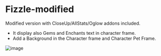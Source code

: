 # Fizzle-modified
Modified version with CloseUp/AllStats/Oglow addons included.

- It display also Gems and Enchants text in character frame.
- Add a Background in the Character frame and Character Pet Frame.

![image](https://github.com/Macumbafeh/Fizzle-modified/assets/47739411/1c6b5adf-9360-454a-b4c9-6f523ed68f83)
